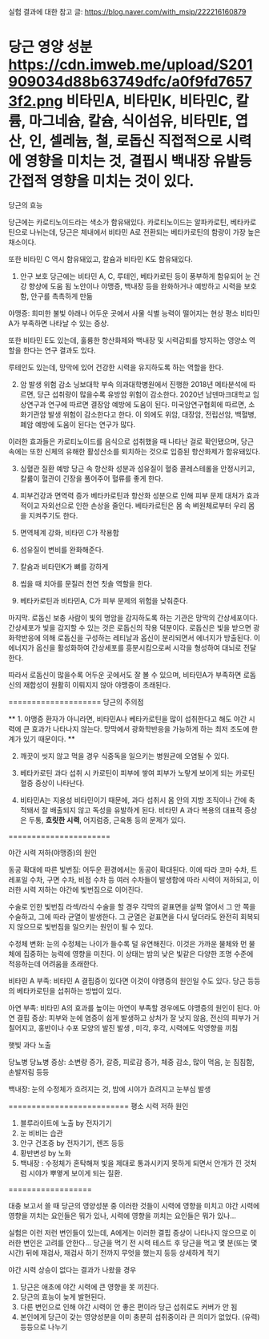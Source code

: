 실험 결과에 대한 참고 글: https://blog.naver.com/with_msip/222216160879

당근 영양 성분
https://cdn.imweb.me/upload/S201909034d88b63749dfc/a0f9fd76573f2.png
비타민A, 비타민K, 비타민C, 칼륨, 마그네슘, 칼슘, 식이섬유, 비타민E, 엽산, 인, 셀레늄, 철, 로돕신
직접적으로 시력에 영향을 미치는 것, 결핍시 백내장 유발등 간접적 영향을 미치는 것이 있다.
==================

당근의 효능

당근에는 카로티노이드라는 색소가 함유돼있다. 카로티노이드는 알파카로틴, 베타카로틴으로 나뉘는데,
당근은 체내에서 비타민 A로 전환되는 베타카로틴의 함량이 가장 높은 채소이다. 

또한 비타민 C 역시 함유돼있고, 칼슘과 비타민 K도 함유돼있다.

1. 안구 보호
당근에는 비타민 A, C, 루테인, 베타카로틴 등이 풍부하게 함유되어 눈 건강 향상에 도움 됨
노안이나 야맹증, 백내장 등을 완화하거나 예방하고 시력을 보호함, 안구를 촉촉하게 만듦

야맹증: 희미한 불빛 아래나 어두운 곳에서 사물 식별 능력이 떨어지는 현상
평소 비타민A가 부족하면 나타날 수 있는 증상.

또한 비타민 E도 있는데, 훌륭한 항산화제와 백내장 및 시력감퇴를 방지하는 영양소 역할을
한다는 연구 결과도 있다. 

루테인도 있는데, 망막에 있어 건강한 시력을 유지하도록 하는 역할을 한다.

2. 암 발생 위험 감소
닝보대학 부속 의과대학병원에서 진행한 2018년 메타분석에 따르면,
당근 섭취량이 많을수록 유방암 위험이 감소한다.
2020년 남덴마크대학교 임상연구과 연구에 따르면 결장암 예방에 도움이 된다.
미국암연구협회에 따르면, 소화기관암 발생 위험이 감소한다고 한다.
이 외에도 위암, 대장암, 전립선암, 백혈병, 폐암 예방에 도움이 된다는 연구가 많다.

이러한 효과들은 카로티노이드를 음식으로 섭취했을 때 나타난 걸로 확인됐으며, 당근 속에는 또한 신체의 유해한 활성산소를
퇴치하는 것으로 입증된 항산화제가 함유돼있다.

3. 심혈관 질환 예방
당근 속 항산화 성분과 섬유질이 혈중 콜레스테롤을 안정시키고, 칼륨이 혈관이 긴장을 풀어주어 혈류를 좋게 한다.

4. 피부건강과 면역력 증가
베타카로틴과 항산화 성분으로 인해 피부 문제 대처가 효과적이고 자외선으로 인한 손상을 줄인다.
베타카로틴은 몸 속 벼원체로부터 우리 몸을 지켜주기도 한다.

5. 면역체계 강화, 비타민 C가 작용함
6. 섬유질이 변비를 완화해준다.
7. 칼슘과 비타민K가 뼈를 강하게
8. 씹을 때 치아를 문질러 천연 칫솔 역할을 한다.
9. 베타카로틴과 비타민A, C가 피부 문제의 위험을 낮춰준다.

마지막. 로돕신 보충
사람이 빛의 명암을 감지하도록 하는 기관은 망막의 간상세포이다. 간상세포가 빛을 감지할 수 있는 것은 로돕신의 작용 덕분이다.
로돕신은 빛을 받으면 광화학반응에 의해 로돕신을 구성하는 레티날과 옵신이 분리되면서 에너지가 방출된다.
이 에너지가 옵신을 활성화하여 간상세포를 흥분시킴으로써 시각을 형성하여 대뇌로 전달한다.

따라서 로돕신이 많을수록 어두운 곳에서도 잘 볼 수 있으며, 비타민A가 부족하면 로돕신의 재합성이
원활히 이뤄지지 않아 야맹증이 초래된다.

====================
당근의 주의점

** 1. 야맹증 환자가 아니라면, 비타민A나 베타카로틴을 많이 섭취한다고 해도 야간 시력에 큰 효과가 나타나지 않는다. 
망막에서 광화학반응을 가능하게 하는 최저 조도에 한계가 있기 때문이다. **

2. 깨끗이 씻지 않고 먹을 경우 식중독을 일으키는 병원균에 오염될 수 있다.

3. 베타카로틴 과다 섭취 시 카로틴이 피부에 쌓여 피부가 노랗게 보이게 되는 카로틴혈증 증상이 나타난다.

4. 비타민A는 지용성 비타민이기 때문에, 과다 섭취시 몸 안의 지방 조직이나 간에 축적돼서 잘 배출되지 않고 독성을 유발하게 된다.
비타민 A 과다 복용의 대표적 증상은 두통, **흐릿한 시력**, 어지럼증, 근육통 등의 문제가 있다.

======================

야간 시력 저하(야맹증)의 원인

동공 확대에 따른 빛번짐: 어두운 환경에서는 동공이 확대된다. 이에 따라 코마 수차, 트레포일 수차, 구면 수차, 비점 수차 등
여러 수차들이 발생함에 따라 시력이 저하되고, 이러한 시력 저하는 야간에 빛번짐으로 이어진다.

수술로 인한 빛번짐
라섹/라식 수술을 할 경우 각막의 겉표면을 살짝 열어서 그 안 쪽을 수술하고, 그에 따라 균열이 발생한다.
그 균열은 겉표면을 다시 덮더라도 완전히 회복되지 않으므로 빛번짐을 일으키는 원인이 될 수 있다.

수정체 변화: 눈의 수정체는 나이가 들수록 덜 유연해진다. 이것은 가까운 물체와 먼 물체에 집중하는 능력에
영향을 미친다. 이 상태는 밤의 낮은 빛같은 다양한 조명 수준에 적응하는데 어려움을 초래한다.

비타민 A 부족: 비타민 A 결핍증이 있다면 이것이 야맹증의 원인일 수도 있다. 당근 등등의 베타카로틴을 섭취하는
방법이 있다.

아연 부족: 비타민 A의 효과를 높이는 아연이 부족할 경우에도 야맹증의 원인이 된다.
아연 결핍 증상: 피부와 눈에 염증이 쉽게 발생하고 상처가 잘 낫지 않음, 전신의 피부가 거칠어지고, 홍반이나 수포 모양의 발진 발생
, 미각, 후각, 시력에도 악영향을 끼침

햇빛 과다 노출

당뇨병
당뇨병 증상: 소변량 증가, 갈증, 피로감 증가, 체중 감소, 많이 먹음, 눈 침침함, 손발저림 등등

백내장: 눈의 수정체가 흐려지는 것, 밤에 시야가 흐려지고 눈부심 발생

==========================
평소 시력 저하 원인
1. 블루라이트에 노출 by 전자기기
2. 눈 비비는 습관
3. 안구 건조증 by 전자기기, 렌즈 등등
4. 황반변성 by 노화
5. 백내장 : 수정체가 혼탁해져 빛을 제대로 통과시키지 못하게 되면서 안개가 낀 것처럼 
시야가 뿌옇게 보이게 되는 질환.

==================

대충 보고서 쓸 때
당근의 영양성분 중 이러한 것들이 시력에 영향을 미치고 야간 시력에 영향을 끼치는 요인들은 뭐가 있나,
시력에 영향을 끼치는 요인들은 뭐가 있나...

실험은 이런 저런 변인들이 있는데, A에게는 이러한 결핍 증상이 나타나지 않으므로 이러한 변인은 고려를 안한다...
당근을 먹기 전 시력 테스트 후 당근을 먹고 몇 분(또는 몇 시간) 뒤에 재검사, 재검사 하기 전까지 무엇을 했는지 등등 
상세하게 적기

야간 시력 상승이 없다는 결과가 나왔을 경우
1. 당근은 애초에 야간 시력에 큰 영향을 못 끼친다.
2. 당근의 효능이 늦게 발현된다.
3. 다른 변인으로 인해 야간 시력이 안 좋은 편이라 당근 섭취로도 커버가 안 됨
4. 본인에게 당근이 갖는 영양성분을 이미 충분히 섭취중이라 큰 의미가 없었다. (유력)
등등으로 나누기
